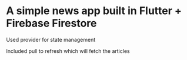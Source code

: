 # A simple news app built in Flutter + Firebase Firestore

Used provider for state management

Included pull to refresh which will fetch the articles
